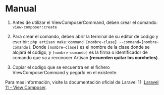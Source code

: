 # Manual
1. Antes de utilizar el ViewComposerCommand, deben crear el comando:
`view-composer:create`

2. Para crear el comando, deben abrir la terminal de su editor de codigo y escribir:
`php artisan make:command [nombre-clase] --command=[nombre-comando]`. Donde `[nombre-clase]` es el nombre de la clase donde se alojará el codigo, y 
`[nombre-comando]` es la firma o identificador de comando que va a reconocer Artisan **(recuerden quitar los corchetes)**.

3. Copiar el codigo que se encuentra en el fichero ViewComposerCommand y pegarlo en el existente.

Para mas información, visite la documentación oficial de Laravel 11: [Laravel 11 - View Composer](http://https://laravel.com/docs/11.x/views#view-composers "Laravel 11 - View Composer").
